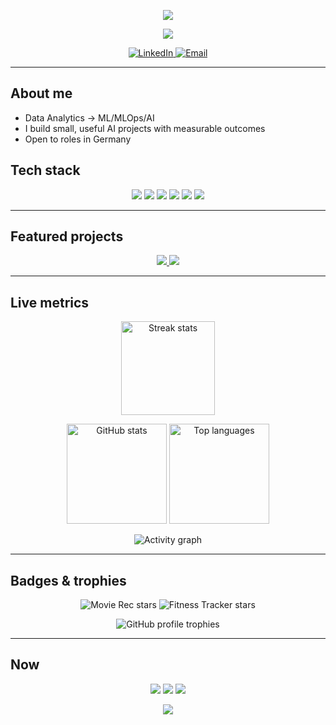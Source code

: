 <!-- ===== HERO: animated wave + typing headline (purple-on-dark) ===== -->
<p align="center">
  <img src="https://capsule-render.vercel.app/api?type=waving&height=180&color=0:0d1117,100:6d3df5&text=Manan%20Gaur&fontColor=ffffff&fontSize=44&section=header"/>
</p>

<p align="center">
  <img src="https://readme-typing-svg.demolab.com?font=Inter&weight=700&size=22&pause=1200&color=A78BFA&center=true&vCenter=true&width=760&lines=Data+%C2%B7+Machine+Learning+%C2%B7+GenAI;I+ship+useful+AI+tools+with+clean%2C+reproducible+code;Open+to+Data%2FML%2FGenAI+roles+in+Germany"/>
</p>

<p align="center">
  <a href="https://linkedin.com/in/YOUR-LINKEDIN">
    <img alt="LinkedIn" src="https://img.shields.io/badge/LinkedIn-0A66C2?style=for-the-badge&logo=linkedin&logoColor=white">
  </a>
  <a href="mailto:manangaurdev27@gmail.com">
    <img alt="Email" src="https://img.shields.io/badge/Email-3b82f6?style=for-the-badge&logo=gmail&logoColor=white">
  </a>
</p>

---

## About me
- Data Analytics → ML/MLOps/AI  
- I build small, useful AI projects with measurable outcomes  
- Open to roles in Germany

## Tech stack
<p align="center">
  <img src="https://img.shields.io/badge/Python-0D1117?style=for-the-badge&logo=python&logoColor=A78BFA"/>
  <img src="https://img.shields.io/badge/Pandas-0D1117?style=for-the-badge&logo=pandas&logoColor=A78BFA"/>
  <img src="https://img.shields.io/badge/NumPy-0D1117?style=for-the-badge&logo=numpy&logoColor=A78BFA"/>
  <img src="https://img.shields.io/badge/scikit--learn-0D1117?style=for-the-badge&logo=scikitlearn&logoColor=FACC15"/>
  <img src="https://img.shields.io/badge/SQL-0D1117?style=for-the-badge&logo=postgresql&logoColor=A78BFA"/>
  <img src="https://img.shields.io/badge/GitHub%20Actions-0D1117?style=for-the-badge&logo=githubactions&logoColor=A78BFA"/>
</p>

---

## Featured projects
<!-- Dynamic repo cards (always up to date) -->
<p align="center">
  <a href="https://github.com/manangaurdev/AI-Movie-Night-Recommendation-Tool">
    <img src="https://github-readme-stats.vercel.app/api/pin/?username=manangaurdev&repo=AI-Movie-Night-Recommendation-Tool&show_owner=false&bg_color=0D1117&title_color=A78BFA&text_color=ffffff&icon_color=FACC15&border_color=30363d" />
  </a>
  <a href="https://github.com/manangaurdev/Fitness-Tracker">
    <img src="https://github-readme-stats.vercel.app/api/pin/?username=manangaurdev&repo=Fitness-Tracker&show_owner=false&bg_color=0D1117&title_color=A78BFA&text_color=ffffff&icon_color=FACC15&border_color=30363d" />
  </a>
</p>

<!-- Optional thumbnails (add assets/demo.png in each repo, then uncomment)
<p align="center">
  <img src="https://raw.githubusercontent.com/manangaurdev/AI-Movie-Night-Recommendation-Tool/main/assets/demo.png" height="140" alt="AI Movie Night demo"/>
  <img src="https://raw.githubusercontent.com/manangaurdev/Fitness-Tracker/main/assets/demo.png" height="140" alt="Fitness Tracker demo"/>
</p>
-->

---

## Live metrics
<p align="center">
  <img src="https://github-readme-streak-stats.herokuapp.com?user=manangaurdev&theme=dark&hide_border=true&background=0D1117&ring=A78BFA&fire=FACC15&currStreakLabel=FACC15" height="150" alt="Streak stats"/>
</p>

<p align="center">
  <img src="https://github-readme-stats.vercel.app/api?username=manangaurdev&show_icons=true&include_all_commits=true&custom_title=Manan%20Gaur%27s%20GitHub%20Stats&bg_color=0D1117&title_color=A78BFA&text_color=ffffff&icon_color=F472B6&border_color=30363d" height="160" alt="GitHub stats"/>
  <img src="https://github-readme-stats.vercel.app/api/top-langs/?username=manangaurdev&layout=compact&bg_color=0D1117&title_color=A78BFA&text_color=ffffff&border_color=30363d" height="160" alt="Top languages"/>
</p>

<p align="center">
  <img src="https://github-readme-activity-graph.vercel.app/graph?username=manangaurdev&bg_color=0D1117&color=A78BFA&line=A78BFA&point=FACC15&area=true&area_color=6d3df5&hide_border=true&custom_title=Contribution%20Graph" alt="Activity graph"/>
</p>

---

## Badges & trophies
<p align="center">
  <img src="https://img.shields.io/github/stars/manangaurdev/AI-Movie-Night-Recommendation-Tool?label=Movie%20Rec%20Stars&style=flat&color=a78bfa" alt="Movie Rec stars">
  <img src="https://img.shields.io/github/stars/manangaurdev/Fitness-Tracker?label=Fitness%20Tracker%20Stars&style=flat&color=a78bfa" alt="Fitness Tracker stars">
</p>

<p align="center">
  <img src="https://github-profile-trophy.vercel.app/?username=manangaurdev&theme=flat&no-frame=true&row=1&column=6&title=Commits,PullRequest,Stars,Issues,Followers,Repositories" alt="GitHub profile trophies"/>
</p>

---

## Now
<p align="center">
  <img src="https://img.shields.io/badge/Building-GenAI%20agents%20%7C%20RAG%20apps-a78bfa?labelColor=0d1117">
  <img src="https://img.shields.io/badge/Learning-LLMs%2C%20vector%20DBs%2C%20MLOps-facc15?labelColor=0d1117">
  <img src="https://img.shields.io/badge/Open%20to-Data%20%7C%20ML%20%7C%20GenAI%20roles-22c55e?labelColor=0d1117&logo=briefcase&logoColor=ffffff">
</p>

<!-- Optional: auto-updated recent activity (shows once a workflow fills it)
## Recent activity
<!--START_SECTION:activity-->
<!--END_SECTION:activity-->

<!-- Optional: contribution snake (appears if you add the workflow that generates it)
<p align="center">
  <img src="https://raw.githubusercontent.com/manangaurdev/manangaurdev/output/github-contribution-grid-snake.svg" alt="snake"/>
</p>
-->

<!-- FOOTER WAVE -->
<p align="center">
  <img src="https://capsule-render.vercel.app/api?type=waving&height=90&color=0:6d3df5,100:0d1117&section=footer"/>
</p>


